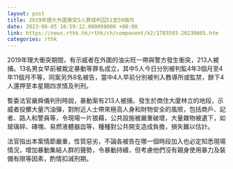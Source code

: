 ```yaml
---
layout: post
title: 2019年理大外圍衝突5人罪成判囚51至59個月
date: 2023-06-05 16:59:12.000000000 +08:00
link: https://news.rthk.hk/rthk/ch/component/k2/1703593-20230605.htm
categories: rthk
---
```


2019年理大衝突期間，有示威者在外圍的油尖旺一帶與警方發生衝突，213人被捕。13名男女早前被裁定暴動等罪名成立，其中5人今日分別被判監4年3個月至4年11個月不等，同案另外8名被告，當中4人早前分別被判入教導所或監禁，餘下4人還押至本星期四求情及判刑。

暫委法官嚴舜儀判刑時說，暴動案有213人被捕，發生於商住大廈林立的地段，示威者投擲大量汽油彈，對附近人士帶來極高人身和財物安全的風險，包括商戶、記者、路人和警員等，令現場一片狼藉，公共設施被嚴重破壞，大量雜物被遺下，如玻璃碎、磚塊、易燃液體器皿等，種種對公共開支造成負擔，損失難以估計。

法官指出本案情節嚴重，性質惡劣，不論各被告在哪一個時段加入也必定知悉現場情況，增加暴動集結人群的聲勢，令暴動持續，但考慮他們沒有親身使用暴力及裝備有限等因素，酌情扣減刑期。
